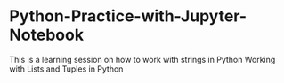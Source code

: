 # Python-Practice-with-Jupyter-Notebook
This is a learning session on how to work with strings in Python
Working with Lists and Tuples in Python
